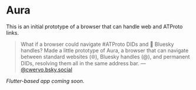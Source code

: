 # Aura

This is an initial prototype of a browser that can handle web and ATProto links.

> What if a browser could navigate #ATProto DIDs and 🦋 Bluesky handles?
> Made a little prototype of Aura, a browser that can navigate between standard websites (🌐), Bluesky handles (@), and permanent DIDs, resolving them all in the same address bar.
— [@cwervo.bsky.social](https://bsky.app/profile/did:plc:j3p5rtlkmfyngjtwyscmt4tc/post/3lxsf5fqf3c25)


_Flutter-based app coming soon._
